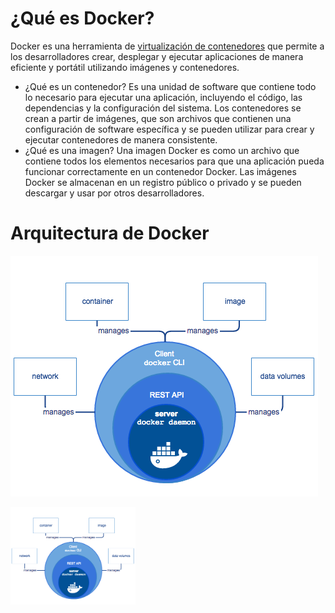# ¿Qué es Docker?
Docker es una herramienta de [virtualización de contenedores](./Glosario.md#G-vc) que permite a los desarrolladores crear, desplegar y ejecutar aplicaciones de manera eficiente y portátil utilizando imágenes y contenedores.

- ¿Qué es un contenedor?
Es una unidad de software que contiene todo lo necesario para ejecutar una aplicación, incluyendo el código, las dependencias y la configuración del sistema. Los contenedores se crean a partir de imágenes, que son archivos que contienen una configuración de software específica y se pueden utilizar para crear y ejecutar contenedores de manera consistente.
- ¿Qué es una imagen?
Una imagen Docker es como un archivo que contiene todos los elementos necesarios para que una aplicación pueda funcionar correctamente en un contenedor Docker. Las imágenes Docker se almacenan en un registro público o privado y se pueden descargar y usar por otros desarrolladores.

# Arquitectura de Docker

![docker-engine](../img/docker-engine-components.png)
<p aling="center">
<img src="../img/docker-engine-components.png" alt="docker-engine" width="200"/>
</p>
